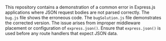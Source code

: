 This repository contains a demonstration of a common error in Express.js applications where JSON request bodies are not parsed correctly. The `bug.js` file shows the erroneous code. The `bugSolution.js` file demonstrates the corrected version. The issue arises from improper middleware placement or configuration of `express.json()`.  Ensure that `express.json()` is used before any route handlers that expect JSON data.